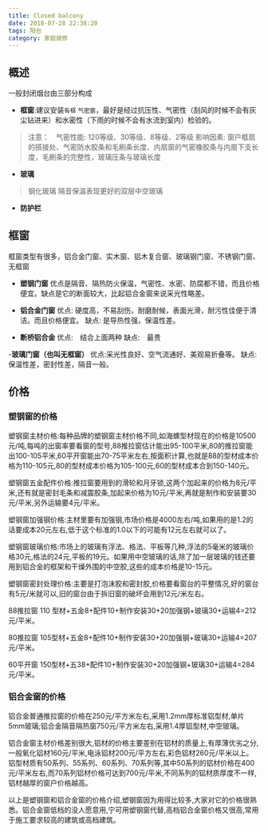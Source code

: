 ```yaml
---
title: Closed balcony
date: 2018-07-28 22:38:20
tags: 阳台
category: 家庭装修
---
```


## 概述

一般封闭烟台由三部分构成

- **框窗**:建议安装`有框` `气密窗`，最好是经过抗压性、气密性（刮风的时候不会有灰尘钻进来）和水密性（下雨的时候不会有水流到室内）检验的。

> 注意：　气密性能: 120等级、30等级、8等级、2等级
> 影响因素: 窗户框扇的搭接处、气密防水胶条和毛刷条长度、内扇窗的气密橡胶条与内扇下支长度，毛刷条的完整性，玻璃压条与玻璃长度

- **玻璃**
> 钢化玻璃
> 隔音保温表现更好的双层中空玻璃
- **防护栏**

## 框窗

框窗类型有很多，铝合金门窗、实木窗、铝木复合窗、玻璃钢门窗、不锈钢门窗、无框窗

- **塑钢门窗** 
优点是隔音、隔热防火保温，气密性、水密、防腐都不错，而且价格便宜。缺点是它的断面较大，比起铝合金窗来说采光性略差。
- **铝合金门窗**
优点: 硬度高，不易刮伤，耐磨耐候，表面光滑，耐污性佳便于清洁。而且价格便宜。
缺点: 是导热性强，保温性差。

- **断桥铝合金**
优点:　结合上面两种
缺点:　最贵

-**玻璃门窗（也叫无框窗）**
优点:采光性良好、空气流通好、美观易折叠等。
缺点:保温性差，密封性差，隔音一般。


##  价格

### 塑钢窗的价格

塑钢窗主材价格:每种品牌的塑钢窗主材价格不同,如海螺型材现在的价格是10500元/吨,每吨的出窗率要看窗的型号,88推拉窗估计能出95-100平米,80的推拉窗能出100-105平米,60平开窗能出70-75平米左右,按面积计算,也就是88的型材成本价格为110-105元,80的型材成本价格为105-100元,60的型材成本合到150-140元。

塑钢窗五金配件价格:推拉窗要用到的滑轮和月牙锁,这两个加起来的价格为8元/平米,还有就是密封毛条和减震胶条,加起来价格为10元/平米,再就是制作和安装要30元/平米,另外运输要4元/平米。

塑钢窗加强钢价格:主材里要有加强钢,市场价格是4000左右/吨,如果用的是1.2的话要成本20元左右,低于这个标准的1.0以下的可能有12元左右就可以了。

塑钢窗玻璃价格:市场上的玻璃有浮法、格法、平板等几种,浮法的5毫米的玻璃价格30元,格法的24元,平板的19元。如果用中空玻璃的话,除了加一层玻璃的钱还要用到铝合金的框架和干燥外围的中空胶,这些的成本价格是10-15元。

塑钢窗密封处理价格:主要是打泡沫胶和密封胶,价格要看窗台的平整情况,好的窗台有5元/米就可以,旧的窗台由于拆旧窗的破坏会用到12元/米左右。

88推拉窗 110 型材+五金8+配件10+制作安装30+20加强钢+玻璃30+运输4=212元/平米。

80推拉窗 105型材+五金8+配件10+制作安装30+20加强钢+玻璃30+运输4=207元/平米。

60平开窗 150型材+五38+配件10+制作安装30+20加强钢+玻璃30+运输4=284元/平米。

### 铝合金窗的价格

铝合金普通推拉窗的价格在250元/平方米左右,采用1.2mm厚标准铝型材,单片5mm玻璃;铝合金隔音隔热窗750元/平方米左右,采用1.4厚铝型材,中空玻璃。

铝合金窗主材价格差别很大,铝材的价格主要差别在铝材的质量上,有厚薄优劣之分,一般氧化铝材160元/平米,电泳铝材200元/平方左右,彩色铝材260元/平米以上。铝型材质有50系列、55系列、60系列、70系列等,其中50系列的铝材价格在400元/平米左右,而70系列铝材价格可达到700元/平米,不同系列的铝材质厚度不一样,铝材越厚的窗户价格越高。

以上是塑钢窗和铝合金窗的价格介绍,塑钢窗因为用得比较多,大家对它的价格很熟悉。铝合金窗低档的没人愿意用,宁可用塑钢窗代替,高档铝合金窗价格又很高,常用于施工要求较高的建筑或高档建筑。